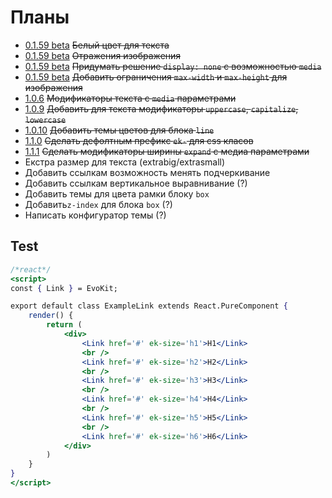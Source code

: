 [changelog]: changelog/

# Планы

- [0.1.59 beta][changelog] ~~Белый цвет для текста~~
- [0.1.59 beta][changelog] ~~Отражения изображения~~
- [0.1.59 beta][changelog] ~~Придумать решение `display: none` с возможностью `media`~~
- [0.1.59 beta][changelog] ~~Добавить ограничения `max-width` и `max-height` для изображения~~
- [1.0.6][changelog] ~~Модификаторы текста с `media` параметрами~~
- [1.0.9][changelog] ~~Добавить для текста модификаторы `uppercase`, `capitalize`, `lowercase`~~
- [1.0.10][changelog] ~~Добавить темы цветов для блока `line`~~
- [1.1.0][changelog] ~~Сделать дефолтным префикс `ek-` для css класов~~
- [1.1.1][changelog] ~~Сделать модификаторы ширины `expand` с медиа параметрами~~
- Екстра размер для текста (extrabig/extrasmall)
- Добавить ссылкам возможность менять подчеркивание
- Добавить ссылкам вертикальное выравнивание (?)
- Добавить темы для цвета рамки блоку `box`
- Добавить`z-index` для блока `box` (?)
- Написать конфигуратор темы (?)


## Test

```jsx
/*react*/
<script>
const { Link } = EvoKit;

export default class ExampleLink extends React.PureComponent {
    render() {
        return (
            <div>
                <Link href='#' ek-size='h1'>H1</Link>
                <br />
                <Link href='#' ek-size='h2'>H2</Link>
                <br />
                <Link href='#' ek-size='h3'>H3</Link>
                <br />
                <Link href='#' ek-size='h4'>H4</Link>
                <br />
                <Link href='#' ek-size='h5'>H5</Link>
                <br />
                <Link href='#' ek-size='h6'>H6</Link>
            </div>
        )
    }
}
</script>
```
